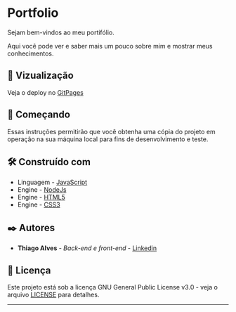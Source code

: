 # Portfolio

Sejam bem-vindos ao meu portifólio. <br>

Aqui você pode ver e saber mais um pouco sobre mim e mostrar meus conhecimentos.

## 👀 Vizualização

Veja o deploy no [GitPages](https://mthiagoalves.github.io/Portfolio/)

## 🚀 Começando

Essas instruções permitirão que você obtenha uma cópia do projeto em operação na sua máquina local para fins de desenvolvimento e teste.

## 🛠️ Construído com

* Linguagem - [JavaScript](https://developer.mozilla.org/pt-BR/docs/Web/JavaScript)
* Engine - [NodeJs](https://nodejs.org/en/docs/)
* Engine - [HTML5](https://developer.mozilla.org/pt-BR/docs/Web/HTML)
* Engine - [CSS3](https://developer.mozilla.org/pt-BR/docs/Web/CSS)

## ✒️ Autores

* **Thiago Alves** - *Back-end e front-end* - [Linkedin](https://www.linkedin.com/in/thiago-alves-b05ab2b0/)

## 📄 Licença

Este projeto está sob a licença GNU General Public License v3.0 - veja o arquivo [LICENSE](https://github.com/mthiagoalves/Portfolio/blob/main/LICENSE) para detalhes.

---
